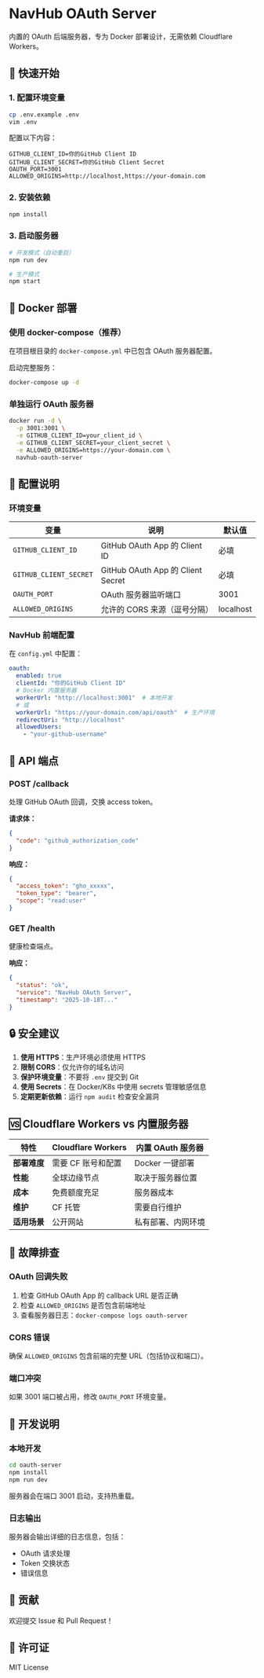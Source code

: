 # NavHub OAuth Server

内置的 OAuth 后端服务器，专为 Docker 部署设计，无需依赖 Cloudflare Workers。

## 🚀 快速开始

### 1. 配置环境变量

```bash
cp .env.example .env
vim .env
```

配置以下内容：
```env
GITHUB_CLIENT_ID=你的GitHub Client ID
GITHUB_CLIENT_SECRET=你的GitHub Client Secret
OAUTH_PORT=3001
ALLOWED_ORIGINS=http://localhost,https://your-domain.com
```

### 2. 安装依赖

```bash
npm install
```

### 3. 启动服务器

```bash
# 开发模式（自动重启）
npm run dev

# 生产模式
npm start
```

## 🐳 Docker 部署

### 使用 docker-compose（推荐）

在项目根目录的 `docker-compose.yml` 中已包含 OAuth 服务器配置。

启动完整服务：
```bash
docker-compose up -d
```

### 单独运行 OAuth 服务器

```bash
docker run -d \
  -p 3001:3001 \
  -e GITHUB_CLIENT_ID=your_client_id \
  -e GITHUB_CLIENT_SECRET=your_client_secret \
  -e ALLOWED_ORIGINS=https://your-domain.com \
  navhub-oauth-server
```

## 🔧 配置说明

### 环境变量

| 变量 | 说明 | 默认值 |
|------|------|--------|
| `GITHUB_CLIENT_ID` | GitHub OAuth App 的 Client ID | 必填 |
| `GITHUB_CLIENT_SECRET` | GitHub OAuth App 的 Client Secret | 必填 |
| `OAUTH_PORT` | OAuth 服务器监听端口 | 3001 |
| `ALLOWED_ORIGINS` | 允许的 CORS 来源（逗号分隔） | localhost |

### NavHub 前端配置

在 `config.yml` 中配置：

```yaml
oauth:
  enabled: true
  clientId: "你的GitHub Client ID"
  # Docker 内置服务器
  workerUrl: "http://localhost:3001"  # 本地开发
  # 或
  workerUrl: "https://your-domain.com/api/oauth"  # 生产环境
  redirectUri: "http://localhost"
  allowedUsers:
    - "your-github-username"
```

## 📡 API 端点

### POST /callback

处理 GitHub OAuth 回调，交换 access token。

**请求体：**
```json
{
  "code": "github_authorization_code"
}
```

**响应：**
```json
{
  "access_token": "gho_xxxxx",
  "token_type": "bearer",
  "scope": "read:user"
}
```

### GET /health

健康检查端点。

**响应：**
```json
{
  "status": "ok",
  "service": "NavHub OAuth Server",
  "timestamp": "2025-10-18T..."
}
```

## 🔒 安全建议

1. **使用 HTTPS**：生产环境必须使用 HTTPS
2. **限制 CORS**：仅允许你的域名访问
3. **保护环境变量**：不要将 `.env` 提交到 Git
4. **使用 Secrets**：在 Docker/K8s 中使用 secrets 管理敏感信息
5. **定期更新依赖**：运行 `npm audit` 检查安全漏洞

## 🆚 Cloudflare Workers vs 内置服务器

| 特性 | Cloudflare Workers | 内置 OAuth 服务器 |
|------|-------------------|------------------|
| **部署难度** | 需要 CF 账号和配置 | Docker 一键部署 |
| **性能** | 全球边缘节点 | 取决于服务器位置 |
| **成本** | 免费额度充足 | 服务器成本 |
| **维护** | CF 托管 | 需要自行维护 |
| **适用场景** | 公开网站 | 私有部署、内网环境 |

## 🐛 故障排查

### OAuth 回调失败

1. 检查 GitHub OAuth App 的 callback URL 是否正确
2. 检查 `ALLOWED_ORIGINS` 是否包含前端地址
3. 查看服务器日志：`docker-compose logs oauth-server`

### CORS 错误

确保 `ALLOWED_ORIGINS` 包含前端的完整 URL（包括协议和端口）。

### 端口冲突

如果 3001 端口被占用，修改 `OAUTH_PORT` 环境变量。

## 📝 开发说明

### 本地开发

```bash
cd oauth-server
npm install
npm run dev
```

服务器会在端口 3001 启动，支持热重载。

### 日志输出

服务器会输出详细的日志信息，包括：
- OAuth 请求处理
- Token 交换状态
- 错误信息

## 🤝 贡献

欢迎提交 Issue 和 Pull Request！

## 📄 许可证

MIT License

